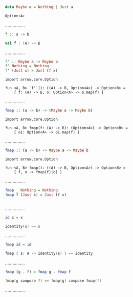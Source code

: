 ```Haskell
data Maybe a = Nothing | Just a
```
```kotlin
Option<A>
```
................
```Haskell
f :: a -> b
```
```kotlin
val f : (A) -> B
```
................
```Haskell
f' :: Maybe a -> Maybe b
f' Nothing = Nothing
f' (Just x) = Just (f x)
```
```kotlin:ank:playground
import arrow.core.Option

fun <A, B> `f'`(): ((A) -> B, Option<A>) -> Option<B> =
    { f: (A) -> B, o: Option<A> -> o.map(f) }
```
................
```Haskell
fmap :: (a -> b) -> (Maybe a -> Maybe b)
```
```kotlin:ank:playground
import arrow.core.Option

fun <A, B> fmap(f: (A) -> B): (Option<A>) -> Option<B> =
    { o1: Option<A> -> o1.map(f) }
```
................
```Haskell
fmap :: (a -> b) -> Maybe a -> Maybe b
```
```kotlin:ank:silent
import arrow.core.Option

fun <A, B> fmap(): ((A) -> B, Option<A>) -> Option<B> =
    { f, o -> fmap(f)(o) }
```
................
```Haskell
fmap _ Nothing = Nothing
fmap f (Just x) = Just (f x)
```
```kotlin:ank:silent

```
................
```Haskell
id x = x
```
```kotlin
identity(x) == x
```
................
```Haskell
fmap id = id
```
```kotlin
fmap { s: A -> identity(s) } == identity
```
................
```Haskell
fmap (g . f) = fmap g . fmap f
```
```kotlin
fmap(g compose f) == fmap(g) compose fmap(f)
```
................
